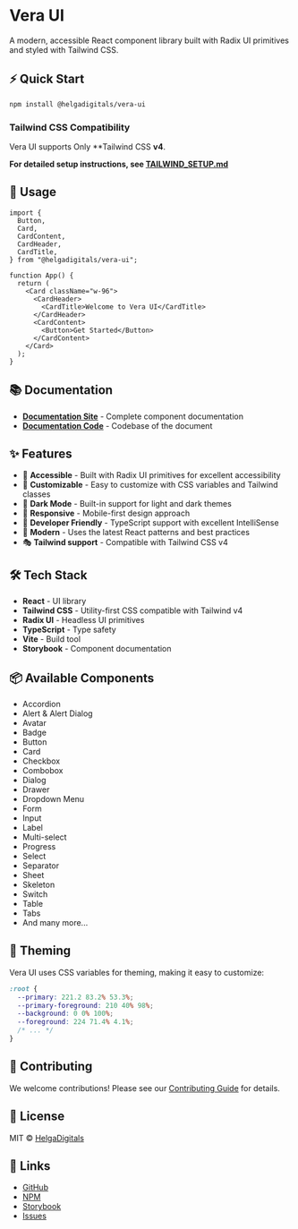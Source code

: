 # Vera UI

A modern, accessible React component library built with Radix UI primitives and styled with Tailwind CSS.

## ⚡ Quick Start

```bash
npm install @helgadigitals/vera-ui
```

### Tailwind CSS Compatibility

Vera UI supports Only **Tailwind CSS **v4**.

**For detailed setup instructions, see [TAILWIND_SETUP.md](./TAILWIND_SETUP.md)**


## 🚀 Usage

```tsx
import {
  Button,
  Card,
  CardContent,
  CardHeader,
  CardTitle,
} from "@helgadigitals/vera-ui";

function App() {
  return (
    <Card className="w-96">
      <CardHeader>
        <CardTitle>Welcome to Vera UI</CardTitle>
      </CardHeader>
      <CardContent>
        <Button>Get Started</Button>
      </CardContent>
    </Card>
  );
}
```

## 📚 Documentation

- **[Documentation Site](https://veraui.helgadigitals.com/)** - Complete component documentation
- **[Documentation Code](./packages/docs)** - Codebase of the document

## ✨ Features

- 🎯 **Accessible** - Built with Radix UI primitives for excellent accessibility
- 🎨 **Customizable** - Easy to customize with CSS variables and Tailwind classes
- 🌙 **Dark Mode** - Built-in support for light and dark themes
- 📱 **Responsive** - Mobile-first design approach
- 🔧 **Developer Friendly** - TypeScript support with excellent IntelliSense
- 🚀 **Modern** - Uses the latest React patterns and best practices
- 🎭 **Tailwind support** - Compatible with  Tailwind CSS v4

## 🛠 Tech Stack

- **React** - UI library
- **Tailwind CSS** - Utility-first CSS compatible with Tailwind v4
- **Radix UI** - Headless UI primitives
- **TypeScript** - Type safety
- **Vite** - Build tool
- **Storybook** - Component documentation

## 📦 Available Components

- Accordion
- Alert & Alert Dialog
- Avatar
- Badge
- Button
- Card
- Checkbox
- Combobox
- Dialog
- Drawer
- Dropdown Menu
- Form
- Input
- Label
- Multi-select
- Progress
- Select
- Separator
- Sheet
- Skeleton
- Switch
- Table
- Tabs
- And many more...

## 🎨 Theming

Vera UI uses CSS variables for theming, making it easy to customize:

```css
:root {
  --primary: 221.2 83.2% 53.3%;
  --primary-foreground: 210 40% 98%;
  --background: 0 0% 100%;
  --foreground: 224 71.4% 4.1%;
  /* ... */
}
```

## 🤝 Contributing

We welcome contributions! Please see our [Contributing Guide](./stories/Contributing.mdx) for details.

## 📄 License

MIT © [HelgaDigitals](https://github.com/helgadigitals-limited-company)

## 🔗 Links

- [GitHub](https://github.com/helgadigitals-limited-company/vera-ui)
- [NPM](https://www.npmjs.com/package/@helgadigitals/vera-ui)
- [Storybook](https://helgadigitals-limited-company.github.io/vera-ui)
- [Issues](https://github.com/helgadigitals-limited-company/vera-ui/issues)

